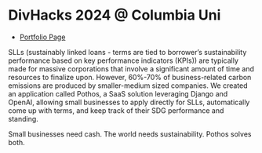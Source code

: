 # DivHacks 2024 @ Columbia Uni
- [Portfolio Page](https://paulmartin.vercel.app/portfolio/pothos)

SLLs (sustainably linked loans - terms are tied to borrower’s sustainability performance based on key performance indicators (KPIs)) are typically made for massive corporations that involve a significant amount of time and resources to finalize upon. However, 60%-70% of business-related carbon emissions are produced by smaller-medium sized companies. We created an application called Pothos, a SaaS solution leveraging Django and OpenAI, allowing small businesses to apply directly for SLLs, automatically come up with terms, and keep track of their SDG performance and standing.


Small businesses need cash. The world needs sustainability. Pothos solves both.
